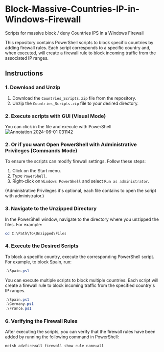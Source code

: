# Block-Massive-Countries-IP-in-Windows-Firewall
Scripts for massive block / deny Countries IPS in a Windows Firewall 

This repository contains PowerShell scripts to block specific countries by adding firewall rules. Each script corresponds to a specific country and, when executed, will create a firewall rule to block incoming traffic from the associated IP ranges.

## Instructions

### 1. Download and Unzip

1. Download the `Countries_Scripts.zip` file from the repository.
2. Unzip the `Countries_Scripts.zip` file to your desired directory.

### 2. Execute scripts with GUI (Visual Mode)

You can click in the file and execute with PowerShell
![Annotation 2024-06-01 031142](https://github.com/albertito009/Block-Massive-Countries-IP-in-Windows-Firewall/assets/91431288/b9a6f0be-120f-4799-88d9-6ba80d4d64d1)

### 2. Or if you want Open PowerShell with Administrative Privileges (Commands Mode)

To ensure the scripts can modify firewall settings. Follow these steps:

1. Click on the Start menu.
2. Type `PowerShell`.
3. Right-click on `Windows PowerShell` and select `Run as administrator`.

(Administrative Privileges it's optional, each file contains to open the script with administrator.)

### 3. Navigate to the Unzipped Directory

In the PowerShell window, navigate to the directory where you unzipped the files. For example:

```powershell
cd C:\Path\To\Unzipped\Files
```
### 4. Execute the Desired Scripts

To block a specific country, execute the corresponding PowerShell script. For example, to block Spain, run:

```powershell
.\Spain.ps1
```

You can execute multiple scripts to block multiple countries. Each script will create a firewall rule to block incoming traffic from the specified country's IP ranges.

```powershell
.\Spain.ps1
.\Germany.ps1
.\France.ps1
```

### 6. Verifying the Firewall Rules

After executing the scripts, you can verify that the firewall rules have been added by running the following command in PowerShell:
```powershell
netsh advfirewall firewall show rule name=all
```



